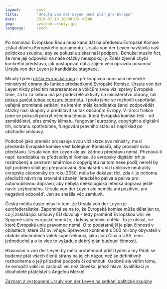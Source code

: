 ```yaml
---
layout:       post
title:        "Ursula von der Leyen nemá plán pro Evropu"
date:         2019-07-10 10:00:00 +0100
img:          vyslech-ursuly.jpg
language:     czech
---
```


Po nominaci Evropskou Radu musí kandidát na předsedu Evropské Komise získat důvěru Evropského parlamentu. Ursula von der Leyen navštívila naší politickou skupinu, aby se pokusila získat naši podporu. Bohužel musím říct, že mne její odpovědi na naše otázky neuspokojily. Zcela zjevně chybí konkrétní představa, jak postupovat dál a zájem věci opravdu posunout. Ursula von der Leyen je kandidátka stagnace.

<!--more-->

Minulý týden [přišla Evropská rada](/2019/rozhodnuti-Rady-popira-vysledek-voleb.html) s překvapivou nominací německé ministryně obrany do funkce předsedkyně Evropské Komise. Ursula von der Leyen nikdy před tím neprezentovala voličům svou vizi správy Evropské Unie, za to za sebou má jak podezřelé aktivity na ministerstvu obrany, tak [pokus zavést tuhou cenzuru internetu](https://knowyourmeme.com/memes/zensursula). I proto jsme se rozhodli uspořádat veřejně promítané setkání, na kterém měla kandidátka šanci zodpovědět otázky naší skupiny a představit se tak občanům Evropy. V rámci frakce jsme se pokusili pokrýt všechna témata, která Evropská komise řeší - od zemědělství, přes změny klimatu, fungování eurozóny, copyright a digitální trh, ochranu spotřebitele, fungování právního státu až například po obchodní smlouvy.

Podobně jako premiér prosazuje svou vizi skrze své ministry, musí předseda Evropské komise vést kolegium Komisařů, aby prosadil svou představu. Ursula von der Leyen ale asi žádnou představu nemá. Přiznává-li např. kandidátka na předsedkyni Komise, že evropský digitální trh je rozdrobený a cenzorní směrnice o copyrightu na tom nese podíl, neměl by být problém slíbit její přepracování. Souhlasí-li s vizí uhlíkové neutrality evropské ekonomiky do roku 2050, měla by dokázat říci, zda-li je ochotna předložit návrh na srovnání zdanění leteckého paliva a paliva pro automobilovou dopravu, aby nebyla neekologická letecká doprava ještě navíc zvýhodněna. Ursula von der Leyen ale neměla ani pozitivní, ani negativní odpověď. Jen se snažila věc zamluvit.

Česká média často mluví o tom, že Ursula von der Leyen je eurofederalistka. Zapomíná se na to, že Evropská komise může dělat jen to, co jí zakládající smlouvy EU dovolují - tedy proměnit Evropskou Unii ve Spojené státy evropské nemůže, i kdyby sebevíc chtěla. To je oblast, ve které Evropská unie pravomoc nemá. O to podstatnější je plán činnosti v oblastech, které EU ovlivňuje. Spravovat kontinent s 500 miliony obyvateli v období obchodních válek supervelmocí, jako jsou Čína a USA, není jednoduché a o to více to vyžaduje dobrý plán budoucí činnosti.

Hlasování o von der Leyen by mělo proběhnout příští týden a my Piráti se budeme ptát všech členů strany na jejich názor, než se definitivně rozhodneme o její případné podpoře či odmítnutí. Osobně ale věřím tomu, že evropští voliči si zaslouží víc než člověka, jehož hlavní kvalifikací je dlouholeté přátelství s Angelou Merkel.

[Záznam z vystoupení Ursuly von der Leyen na setkání politické skupiny](https://multimedia.europarl.europa.eu/dwnservice/ondemand?t=5de93d24-1f67-4c69-8922-0900e6f4074c)
